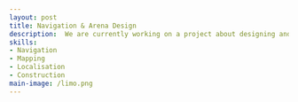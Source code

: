 ```yaml
---
layout: post
title: Navigation & Arena Design
description:  We are currently working on a project about designing and creating a physical environment or an arena where the LIMO robot from AgileX robotics is able to perform certain functions like navigation, mapping, path planning and localisation to navigate the maze. 
skills: 
- Navigation
- Mapping
- Localisation
- Construction
main-image: /limo.png
---
```

